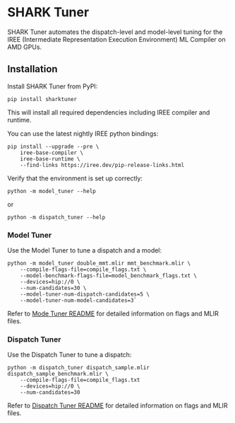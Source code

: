 # SHARK Tuner
SHARK Tuner automates the dispatch-level and model-level tuning for the IREE (Intermediate Representation Execution Environment) ML Compiler on AMD GPUs.

## Installation
Install SHARK Tuner from PyPI:
```shell
pip install sharktuner
```

This will install all required dependencies including IREE compiler and runtime.

You can use the latest nightly IREE python bindings:
```shell
pip install --upgrade --pre \
    iree-base-compiler \
    iree-base-runtime \
    --find-links https://iree.dev/pip-release-links.html
```

Verify that the environment is set up correctly:
```shell
python -m model_tuner --help
```

or

```shell
python -m dispatch_tuner --help
```

### Model Tuner
Use the Model Tuner to tune a dispatch and a model:
```shell
python -m model_tuner double_mmt.mlir mmt_benchmark.mlir \
    --compile-flags-file=compile_flags.txt \
    --model-benchmark-flags-file=model_benchmark_flags.txt \
    --devices=hip://0 \
    --num-candidates=30 \
    --model-tuner-num-dispatch-candidates=5 \
    --model-tuner-num-model-candidates=3`
```

Refer to [Mode Tuner README](https://github.com/nod-ai/shark-ai/tree/main/sharktuner/model_tuner) for detailed information on flags and MLIR files.

### Dispatch Tuner
Use the Dispatch Tuner to tune a dispatch:
```shell
python -m dispatch_tuner dispatch_sample.mlir dispatch_sample_benchmark.mlir \
    --compile-flags-file=compile_flags.txt
    --devices=hip://0 \
    --num-candidates=30
```

Refer to [Dispatch Tuner README](https://github.com/nod-ai/shark-ai/tree/main/sharktuner/dispatch_tuner) for detailed information on flags and MLIR files.
